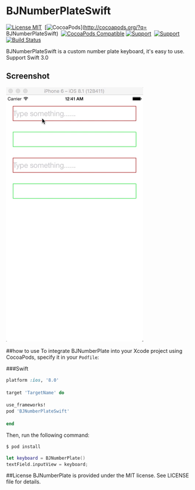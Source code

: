 # BJNumberPlateSwift
[![License MIT](https://img.shields.io/badge/license-MIT-green.svg?style=flat)](https://github.com/iusn/BJNumberPlate/blob/master/LICENSE)&nbsp;
[![CocoaPods](http://img.shields.io/cocoapods/p/BJNumberPlateSwift.svg?style=flat)](http://cocoapods.org/?q= BJNumberPlateSwift)&nbsp;
[![CocoaPods Compatible](https://img.shields.io/cocoapods/v/BJNumberPlateSwift.svg)](https://img.shields.io/cocoapods/v/BJNumberPlateSwift.svg)
[![Support](https://img.shields.io/badge/support-iOS7.0+-blue.svg?style=flat)](https://www.apple.com/nl/ios/)&nbsp;
[![Support](https://img.shields.io/badge/support-Autolayout-orange.svg?style=flatt)](https://www.apple.com/)&nbsp;
[![Build Status](https://travis-ci.org/yate1996/YYStock.svg?branch=master)](https://github.com/iusn/BJNumberPlate)

BJNumberPlateSwift is a custom number plate keyboard, it's easy to use. Support Swift 3.0

## Screenshot
![image](https://github.com/iusn/BJNumberPlate/blob/master/gif.gif)

##how to use
To integrate BJNumberPlate into your Xcode project using CocoaPods, specify it in your `Podfile`:

###Swift
```ruby
platform :ios, '8.0'

target 'TargetName' do

use_frameworks!
pod 'BJNumberPlateSwift'

end
```
Then, run the following command:

```bash
$ pod install
```

```swift
let keyboard = BJNumberPlate()
textField.inputView = keyboard;
```

##License
BJNumberPlate is provided under the MIT license. See LICENSE file for details.
